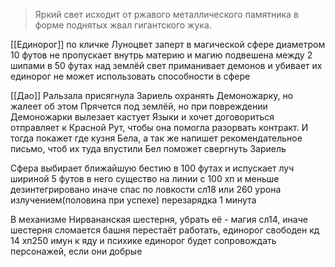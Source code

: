 > Яркий свет исходит от ржавого металлического памятника в форме поднятых жвал гигантского жука.

[[Единорог]] по кличке Луноцвет заперт в магической сфере диаметром 10 футов
не пропускает внутрь материю и магию
подвешена между 2 шипами в 50 футах над землёй
свет приманивает демонов и убивает их
единорог не может использовать способности в сфере

[[Дао]] Ральзала присягнула Зариель охранять Демоножарку, но жалеет об этом
Прячется под землёй, но при повреждении Демоножарки вылезает
кастует Языки и хочет договориться
отправляет к Красной Рут, чтобы она помогла разорвать контракт. И тогда покажет где кузня Бела, а так же напишет рекомендательное письмо, чтоб их туда впустили
Бел поможет свергнуть Зариель

Сфера выбирает ближайшую бестию в 100 футах и испускает луч шириной 5 футов в него
существо на линии с 100 хп и меньше дезинтегрировано
иначе спас по ловкости сл18 или 260 урона излучением(половина при успехе)
перезарядка 1 минута

В механизме Нирвананская шестерня, убрать её - магия сл14, иначе шестерня сломается
башня перестаёт работать, единорог свободен
кд 14 хп250 имун к яду и психике
единорог будет сопровождать персонажей, если они добрые
